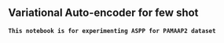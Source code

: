 ## Variational Auto-encoder for few shot

**``` This notebook is for experimenting ASPP for PAMAAP2 dataset ```** 


